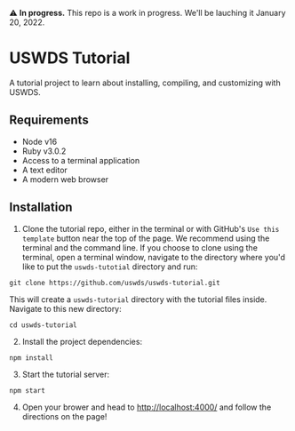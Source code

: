 :warning: **In progress.** This repo is a work in progress. We'll be lauching it January 20, 2022.

# USWDS Tutorial
A tutorial project to learn about installing, compiling, and customizing with USWDS.

## Requirements
- Node v16
- Ruby v3.0.2
- Access to a terminal application
- A text editor
- A modern web browser

## Installation
1. Clone the tutorial repo, either in the terminal or with GitHub's `Use this template` button near the top of the page. We recommend using the terminal and the command line. If you choose to clone using the terminal, open a terminal window, navigate to the directory where you'd like to put the `uswds-tutotial` directory and run:
```
git clone https://github.com/uswds/uswds-tutorial.git
```

This will create a `uswds-tutorial` directory with the tutorial files inside. Navigate to this new directory:

```
cd uswds-tutorial
```

2. Install the project dependencies:

```
npm install
```

3. Start the tutorial server:

```
npm start
```

4. Open your brower and head to [http://localhost:4000/](http://localhost:4000/) and follow the directions on the page!



